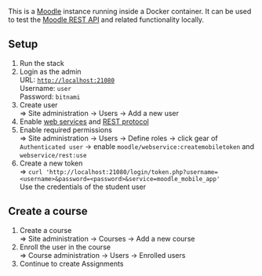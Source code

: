 This is a [Moodle](https://moodle.org/) instance running inside a Docker container.
It can be used to test the [Moodle REST API](https://docs.moodle.org/dev/Web_service_API_functions) and related functionality locally.

## Setup
1. Run the stack
2. Login as the admin\
   URL: [`http://localhost:21080`](http://localhost:21080)\
   Username: `user`\
   Password: `bitnami`
3. Create user\
   => Site administration -> Users -> Add a new user
4. Enable [web services](http://localhost:21080/admin/search.php?query=enablewebservices)
   and [REST protocol](http://localhost:21080/admin/settings.php?section=webserviceprotocols)
5. Enable required permissions\
   => Site administration -> Users -> Define roles -> click gear of `Authenticated user` ->
   enable `moodle/webservice:createmobiletoken` and `webservice/rest:use`
6. Create a new token\
   => `curl 'http://localhost:21080/login/token.php?username=<username>&password=<password>&service=moodle_mobile_app'`\
   Use the credentials of the student user

## Create a course
1. Create a course\
   => Site administration -> Courses -> Add a new course
2. Enroll the user in the course\
   => Course administration -> Users -> Enrolled users
3. Continue to create Assignments

